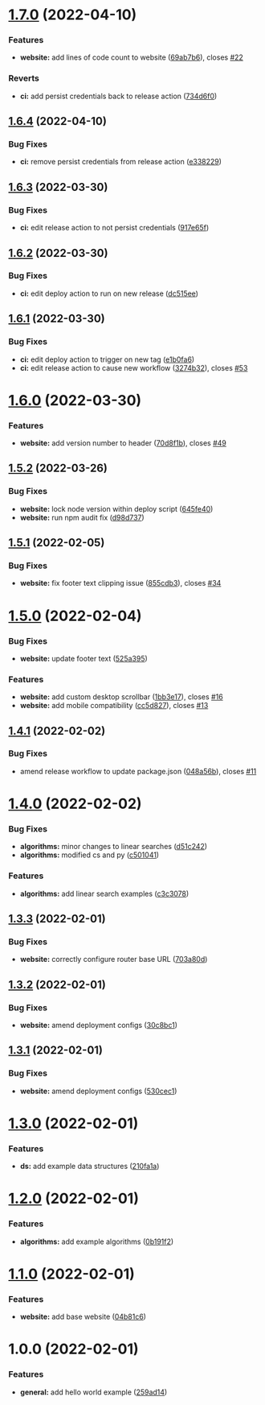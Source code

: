 # [1.7.0](https://github.com/ollyrowe/algorithms/compare/v1.6.4...v1.7.0) (2022-04-10)


### Features

* **website:** add lines of code count to website ([69ab7b6](https://github.com/ollyrowe/algorithms/commit/69ab7b6d4788aefd8a32eed161327d8093362c33)), closes [#22](https://github.com/ollyrowe/algorithms/issues/22)


### Reverts

* **ci:** add persist credentials back to release action ([734d6f0](https://github.com/ollyrowe/algorithms/commit/734d6f036a471b313fe779bcb51441bad0911feb))

## [1.6.4](https://github.com/ollyrowe/algorithms/compare/v1.6.3...v1.6.4) (2022-04-10)


### Bug Fixes

* **ci:** remove persist credentials from release action ([e338229](https://github.com/ollyrowe/algorithms/commit/e3382292aa74bc6d125f18baa2ba31e48b880fb2))

## [1.6.3](https://github.com/ollyrowe/algorithms/compare/v1.6.2...v1.6.3) (2022-03-30)


### Bug Fixes

* **ci:** edit release action to not persist credentials ([917e65f](https://github.com/ollyrowe/algorithms/commit/917e65fc56aca0059246a16cc47ab7bf66048d05))

## [1.6.2](https://github.com/ollyrowe/algorithms/compare/v1.6.1...v1.6.2) (2022-03-30)


### Bug Fixes

* **ci:** edit deploy action to run on new release ([dc515ee](https://github.com/ollyrowe/algorithms/commit/dc515ee1449f2007e0f0ab36b89f2896e84172e2))

## [1.6.1](https://github.com/ollyrowe/algorithms/compare/v1.6.0...v1.6.1) (2022-03-30)


### Bug Fixes

* **ci:** edit deploy action to trigger on new tag ([e1b0fa6](https://github.com/ollyrowe/algorithms/commit/e1b0fa6de357fa739a4f51b7def7a77d9ed098d2))
* **ci:** edit release action to cause new workflow ([3274b32](https://github.com/ollyrowe/algorithms/commit/3274b322916c2fae74c0862801c247b88702dd69)), closes [#53](https://github.com/ollyrowe/algorithms/issues/53)

# [1.6.0](https://github.com/ollyrowe/algorithms/compare/v1.5.2...v1.6.0) (2022-03-30)


### Features

* **website:** add version number to header ([70d8f1b](https://github.com/ollyrowe/algorithms/commit/70d8f1ba5a354127aa1b26b4cd6d01d42b8e2df8)), closes [#49](https://github.com/ollyrowe/algorithms/issues/49)

## [1.5.2](https://github.com/ollyrowe/algorithms/compare/v1.5.1...v1.5.2) (2022-03-26)


### Bug Fixes

* **website:** lock node version within deploy script ([645fe40](https://github.com/ollyrowe/algorithms/commit/645fe40866d168999ed0a3e53a99381064c7805f))
* **website:** run npm audit fix ([d98d737](https://github.com/ollyrowe/algorithms/commit/d98d737663a60c3f42eb3fda7655edc42137d46b))

## [1.5.1](https://github.com/ollyrowe/algorithms/compare/v1.5.0...v1.5.1) (2022-02-05)


### Bug Fixes

* **website:** fix footer text clipping issue ([855cdb3](https://github.com/ollyrowe/algorithms/commit/855cdb352949ae7ba840266b1cf149d3778db8e6)), closes [#34](https://github.com/ollyrowe/algorithms/issues/34)

# [1.5.0](https://github.com/ollyrowe/algorithms/compare/v1.4.1...v1.5.0) (2022-02-04)


### Bug Fixes

* **website:** update footer text ([525a395](https://github.com/ollyrowe/algorithms/commit/525a3953419f0cec753c740aeab966d50c20d3f5))


### Features

* **website:** add custom desktop scrollbar ([1bb3e17](https://github.com/ollyrowe/algorithms/commit/1bb3e1770c0147f43d732986c453069d3257915f)), closes [#16](https://github.com/ollyrowe/algorithms/issues/16)
* **website:** add mobile compatibility ([cc5d827](https://github.com/ollyrowe/algorithms/commit/cc5d827d6f3405b3bfa989641cd9e9c2eac81c51)), closes [#13](https://github.com/ollyrowe/algorithms/issues/13)

## [1.4.1](https://github.com/ollyrowe/algorithms/compare/v1.4.0...v1.4.1) (2022-02-02)


### Bug Fixes

* amend release workflow to update package.json ([048a56b](https://github.com/ollyrowe/algorithms/commit/048a56b5d25ee7829e34eeae39b9bdbd57827fd1)), closes [#11](https://github.com/ollyrowe/algorithms/issues/11)

# [1.4.0](https://github.com/ollyrowe/algorithms/compare/v1.3.3...v1.4.0) (2022-02-02)


### Bug Fixes

* **algorithms:** minor changes to linear searches ([d51c242](https://github.com/ollyrowe/algorithms/commit/d51c24216d95db4e73afea36854a4916717b9b3f))
* **algorithms:** modified cs and py ([c501041](https://github.com/ollyrowe/algorithms/commit/c501041ec7139a913ac9a27f6a09a2c0b0ced66e))


### Features

* **algorithms:** add linear search examples ([c3c3078](https://github.com/ollyrowe/algorithms/commit/c3c3078f4331f818a4611bcd0dd03a0d6b53b9f7))

## [1.3.3](https://github.com/ollyrowe/algorithms/compare/v1.3.2...v1.3.3) (2022-02-01)


### Bug Fixes

* **website:** correctly configure router base URL ([703a80d](https://github.com/ollyrowe/algorithms/commit/703a80d157f6f349556bf39233672c7842b4e005))

## [1.3.2](https://github.com/ollyrowe/algorithms/compare/v1.3.1...v1.3.2) (2022-02-01)


### Bug Fixes

* **website:** amend deployment configs ([30c8bc1](https://github.com/ollyrowe/algorithms/commit/30c8bc117b1b13f2ee8c75c2d842fb7e00758889))

## [1.3.1](https://github.com/ollyrowe/algorithms/compare/v1.3.0...v1.3.1) (2022-02-01)


### Bug Fixes

* **website:** amend deployment configs ([530cec1](https://github.com/ollyrowe/algorithms/commit/530cec1bede2a1bb870640b848b88efa63e562a8))

# [1.3.0](https://github.com/ollyrowe/algorithms/compare/v1.2.0...v1.3.0) (2022-02-01)


### Features

* **ds:** add example data structures ([210fa1a](https://github.com/ollyrowe/algorithms/commit/210fa1ae80c6c2bd82ceaa0423cadd6f21f8831b))

# [1.2.0](https://github.com/ollyrowe/algorithms/compare/v1.1.0...v1.2.0) (2022-02-01)


### Features

* **algorithms:** add example algorithms ([0b191f2](https://github.com/ollyrowe/algorithms/commit/0b191f2027dc9697bf96ff1545be88fa7e31da86))

# [1.1.0](https://github.com/ollyrowe/algorithms/compare/v1.0.0...v1.1.0) (2022-02-01)


### Features

* **website:** add base website ([04b81c6](https://github.com/ollyrowe/algorithms/commit/04b81c6d049f59f05422325f7b2e439ca835ad8e))

# 1.0.0 (2022-02-01)


### Features

* **general:** add hello world example ([259ad14](https://github.com/ollyrowe/algorithms/commit/259ad14f08e494382a4aabfdb5ffd74e564403dd))
